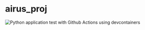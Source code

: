 # airus_proj
![Python application test with Github Actions using devcontainers](https://github.com/nogibjj/airus_proj/actions/workflows/main.yml/badge.svg?branch=main)

